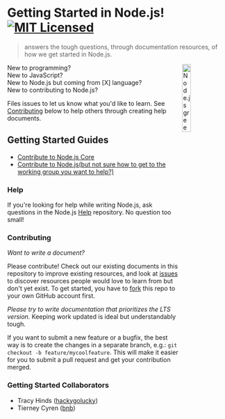 # Getting Started in Node.js! [![MIT Licensed](https://img.shields.io/badge/license-MIT-blue.svg)](LICENSE)
> answers the tough questions, through documentation resources, of how we get started in Node.js.

 <img src="https://nodejs.org/static/images/logo-hexagon.png"
 alt="Node.js green hexagon" title="Node.js green hexagon" align="right" width="20%" height="20%"/>
 
New to programming?  
New to JavaScript?  
New to Node.js but coming from [X] language?     
New to contributing to Node.js? 

Files issues to let us know what you'd like to learn. See [Contributing](https://nodejs.org/static/images/logo-hexagon.png) below to help others through creating help documents.  

## Getting Started Guides
- [Contribute to Node.js Core](http://nodetodo.org/getting-started/)
- [Contribute to Node.js(but not sure how to get to the working group you want to help?)](https://github.com/nodejs/getting-started/blob/master/contribute_to_node.md)


### Help
If you're looking for help while writing Node.js, ask questions in the Node.js [Help](https://github.com/nodejs/help#-help) repository. No question too small!


### Contributing
*Want to write a document?*
  
Please contribute! Check out our existing documents in this repository to improve existing resources, and look at [issues](https://github.com/nodejs/getting-started/issues) to discover resources people would love to learn from but don't yet exist. To get started, you have to [fork](https://github.com/nodejs/getting-started/fork) this repo to your own GitHub account first.

*Please try to write documentation that prioritizes the LTS version.* Keeping work updated is ideal but understandably tough.

If you want to submit a new feature or a bugfix, the best way is to create the changes in a separate branch, e.g.: `git checkout -b feature/mycoolfeature`. This will make it easier for you to submit a pull request and get your contribution merged.

### Getting Started Collaborators

- Tracy Hinds ([hackygolucky](https://github.com/hackygolucky))
- Tierney Cyren ([bnb](https://github.com/bnb))
